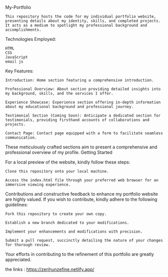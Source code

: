 My-Portfolio

    This repository hosts the code for my individual portfolio website, 
    presenting details about my identity, skills, and completed projects. 
    It acts as a medium to spotlight my professional background and accomplishments.

Technologies Employed:

    HTML
    CSS
    JavaScript
    email js
  
Key Features:

    Introduction: Home section featuring a comprehensive introduction.

    Professional Overview: About section providing detailed insights into my background, skills, and the services I offer.

    Experience Showcase: Experience section offering in-depth information about my educational background and professional journey.

    Testimonial Section (Coming Soon): Anticipate a dedicated section for testimonials, providing firsthand accounts of collaborations and projects.

    Contact Page: Contact page equipped with a form to facilitate seamless communication.

These meticulously crafted sections aim to present a comprehensive and professional overview of my profile.
Getting Started

For a local preview of the website, kindly follow these steps:

    Clone this repository onto your local machine.

    Access the index.html file through your preferred web browser for an immersive viewing experience.

Contributions and constructive feedback to enhance my portfolio website are highly valued. 
If you wish to contribute, kindly adhere to the following guidelines:

    Fork this repository to create your own copy.

    Establish a new branch dedicated to your modifications.

    Implement your enhancements and modifications with precision.

    Submit a pull request, succinctly detailing the nature of your changes for thorough review.

Your efforts in contributing to the refinement of this portfolio are greatly appreciated.

the links : https://zerihunzefine.netlify.app/
